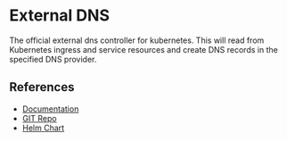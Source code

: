 # External DNS

The official external dns controller for kubernetes. This will read from Kubernetes ingress and service resources and create DNS records in the specified DNS provider.

## References  

- [Documentation](https://kubernetes-sigs.github.io/external-dns/latest/)
- [GIT Repo](https://github.com/kubernetes-sigs/external-dns)
- [Helm Chart](https://github.com/kubernetes-sigs/external-dns/tree/master/charts/external-dns)
